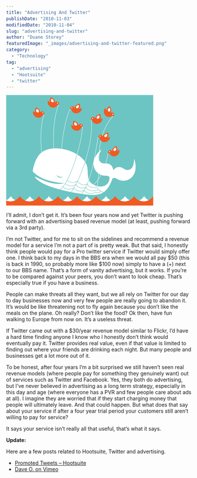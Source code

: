 ```yaml
---
title: "Advertising And Twitter"
publishDate: "2010-11-03"
modifiedDate: "2010-11-04"
slug: "advertising-and-twitter"
author: "Duane Storey"
featuredImage: "_images/advertising-and-twitter-featured.png"
category:
  - "Technology"
tag:
  - "advertising"
  - "Hootsuite"
  - "twitter"
---
```


[![](_images/advertising-and-twitter-1.png "twitter_fail_whale-2")](http://www.migratorynerd.com/wordpress/wp-content/uploads/2010/11/twitter_fail_whale-2.png)

I’ll admit, I don’t get it. It’s been four years now and yet Twitter is pushing forward with an advertising based revenue model (at least, pushing forward via a 3rd party).

I’m not Twitter, and for me to sit on the sidelines and recommend a revenue model for a service I’m not a part of is pretty weak. But that said, I honestly think people would pay for a Pro twitter service if Twitter would simply offer one. I think back to my days in the BBS era when we would all pay $50 (this is back in 1990, so probably more like $100 now) simply to have a (+) next to our BBS name. That’s a form of vanity advertising, but it works. If you’re to be compared against your peers, you don’t want to look cheap. That’s especially true if you have a business.

People can make threats all they want, but we all rely on Twitter for our day to day businesses now and very few people are really going to abandon it. It’s would be like threatening not to fly again because you don’t like the meals on the plane. Oh really? Don’t like the food? Ok then, have fun walking to Europe from now on. It’s a useless threat.

If Twitter came out with a $30/year revenue model similar to Flickr, I’d have a hard time finding anyone I know who I honestly don’t think would eventually pay it. Twitter provides real value, even if that value is limited to finding out where your friends are drinking each night. But many people and businesses get a lot more out of it.

To be honest, after four years I’m a bit surprised we still haven’t seen real revenue models (where people pay for something they genuinely want) out of services such as Twitter and Facebook. Yes, they both do advertising, but I’ve never believed in advertising as a long term strategy, especially in this day and age (where everyone has a PVR and few people care about ads at all). I imagine they are worried that if they start charging money that people will ultimately leave. And that could happen. But what does that say about your service if after a four year trial period your customers still aren’t willing to pay for service?

It says your service isn’t really all that useful, that’s what it says.

**Update:**

Here are a few posts related to Hootsuite, Twitter and advertising.

- [Promoted Tweets – Hootsuite](http://blog.hootsuite.com/promoted-tweets-timelines-twitter/?utm_medium=blog&utm_campaign=blackberry&utm_source=binaries)
- [Dave O. on Vimeo](http://vimeo.com/16410527?utm_medium=blog&utm_campaign=blackberry&utm_source=binaries)